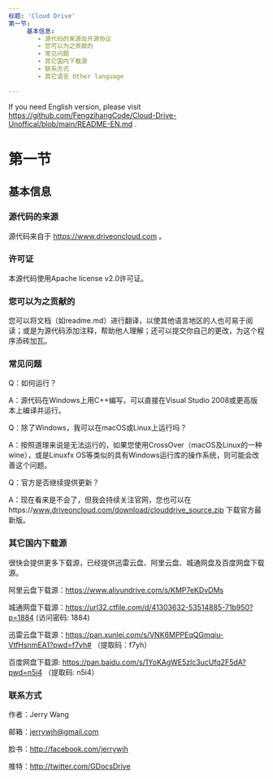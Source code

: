 ```yaml
---
标题: 'Cloud Drive'
第一节:
     基本信息:
        - 源代码的来源及开源协议
        - 您可以为之贡献的
        - 常见问题
        - 其它国内下载源
        - 联系方式
        - 其它语言 Other language

---
```


If you need English version, please visit https://github.com/FengzihangCode/Cloud-Drive-Unoffical/blob/main/README-EN.md .

# 第一节

## 基本信息

### 源代码的来源
源代码来自于 https://www.driveoncloud.com 。

### 许可证
本源代码使用Apache license v2.0许可证。

### 您可以为之贡献的
您可以将文档（如readme.md）进行翻译，以使其他语言地区的人也可易于阅读；或是为源代码添加注释，帮助他人理解；还可以提交你自己的更改，为这个程序添砖加瓦。

### 常见问题
Q：如何运行？

A：源代码在Windows上用C++编写，可以直接在Visual Studio 2008或更高版本上编译并运行。



Q：除了Windows，我可以在macOS或Linux上运行吗？

A：按照道理来说是无法运行的，如果您使用CrossOver（macOS及Linux的一种wine），或是Linuxfx OS等类似的具有Windows运行库的操作系统，则可能会改善这个问题。



Q：官方是否继续提供更新？

A：现在看来是不会了，但我会持续关注官网，您也可以在https://www.driveoncloud.com/download/clouddrive_source.zip 下载官方最新版。


### 其它国内下载源
很快会提供更多下载源，已经提供迅雷云盘、阿里云盘、城通网盘及百度网盘下载源。

阿里云盘下载源：https://www.aliyundrive.com/s/KMP7eKDvDMs

城通网盘下载源：https://url32.ctfile.com/d/41303632-53514885-71b950?p=1884 (访问密码: 1884)

迅雷云盘下载源：https://pan.xunlei.com/s/VNK6MPPEqQGmqiu-VtfHsnmEA1?pwd=f7yh# （提取码：f7yh）

百度网盘下载源: https://pan.baidu.com/s/1YoKAgWE5zlc3ucUfq2F5dA?pwd=n5i4 （提取码: n5i4）

### 联系方式
作者：Jerry Wang

邮箱：jerrywjh@gmail.com

脸书：http://facebook.com/jerrywjh

推特：http://twitter.com/GDocsDrive
